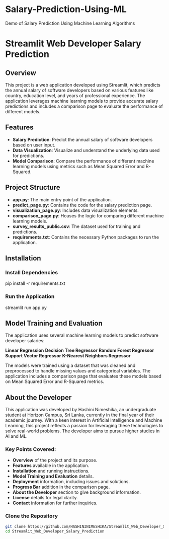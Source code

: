 # Salary-Prediction-Using-ML
Demo of Salary Prediction Using Machine Learning Algorithms

# Streamlit Web Developer Salary Prediction

## Overview
This project is a web application developed using Streamlit, which predicts the annual salary of software developers based on various features like country, education level, and years of professional experience. The application leverages machine learning models to provide accurate salary predictions and includes a comparison page to evaluate the performance of different models.

## Features
- **Salary Prediction**: Predict the annual salary of software developers based on user input.
- **Data Visualization**: Visualize and understand the underlying data used for predictions.
- **Model Comparison**: Compare the performance of different machine learning models using metrics such as Mean Squared Error and R-Squared.

## Project Structure
- **app.py**: The main entry point of the application.
- **predict_page.py**: Contains the code for the salary prediction page.
- **visualization_page.py**: Includes data visualization elements.
- **comparison_page.py**: Houses the logic for comparing different machine learning models.
- **survey_results_public.csv**: The dataset used for training and predictions.
- **requirements.txt**: Contains the necessary Python packages to run the application.

## Installation

### Install Dependencies
pip install -r requirements.txt

### Run the Application
streamlit run app.py

## Model Training and Evaluation
The application uses several machine learning models to predict software developer salaries:

**Linear Regression**
**Decision Tree Regressor**
**Random Forest Regressor**
**Support Vector Regressor**
**K-Nearest Neighbors Regressor**

The models were trained using a dataset that was cleaned and preprocessed to handle missing values and categorical variables. The application includes a comparison page that evaluates these models based on Mean Squared Error and R-Squared metrics.

## About the Developer
This application was developed by Hashini Nimeshika, an undergraduate student at Horizon Campus, Sri Lanka, currently in the final year of their academic journey. With a keen interest in Artificial Intelligence and Machine Learning, this project reflects a passion for leveraging these technologies to solve real-world problems. The developer aims to pursue higher studies in AI and ML.


### Key Points Covered:
- **Overview** of the project and its purpose.
- **Features** available in the application.
- **Installation** and running instructions.
- **Model Training and Evaluation** details.
- **Deployment** information, including issues and solutions.
- **Progress Bar** addition in the comparison page.
- **About the Developer** section to give background information.
- **License** details for legal clarity.
- **Contact** information for further inquiries.

### Clone the Repository
```bash
git clone https://github.com/HASHININIMESHIKA/Streamlit_Web_Developer_Salary_Prediction.git
cd Streamlit_Web_Developer_Salary_Prediction

